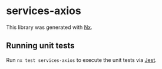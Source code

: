 # services-axios

This library was generated with [Nx](https://nx.dev).

## Running unit tests

Run `nx test services-axios` to execute the unit tests via [Jest](https://jestjs.io).
